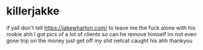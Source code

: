 # killerjakke
if yall don't tell https://jakewharton.com/ to leave me the fuck alone with his rookie ahh I got pics of a lot of clients so can he remove himself im not even gone trip on the money just get off my shit netcat caught his ahh thankyou
